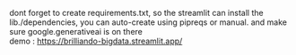 dont forget to create requirements.txt, so the streamlit can install the lib./dependencies, you can auto-create using pipreqs or manual. and make sure google.generativeai is on there
<br>
demo : https://brilliando-bigdata.streamlit.app/
